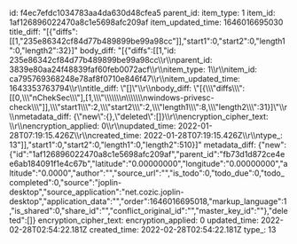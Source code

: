 id: f4ec7efdc1034783aa4da630d48cfea5
parent_id: 
item_type: 1
item_id: 1af126896022470a8c1e5698afc209af
item_updated_time: 1646016695030
title_diff: "[{\"diffs\":[[1,\"235e86342cf84d77b489899be99a98cc\"]],\"start1\":0,\"start2\":0,\"length1\":0,\"length2\":32}]"
body_diff: "[{\"diffs\":[[1,\"id: 235e86342cf84d77b489899be99a98cc\\\r\\\nparent_id: 3839e80aa24f48839faf60feb0072acf\\\r\\\nitem_type: 1\\\r\\\nitem_id: ca795769368248e78af8f0710e846f47\\\r\\\nitem_updated_time: 1643353763794\\\r\\\ntitle_diff: \\\"[]\\\"\\\r\\\nbody_diff: \\\"[{\\\\\\\"diffs\\\\\\\":[[0,\\\\\\\"nChekSec\\\\\\\"],[1,\\\\\\\"\\\\\\\\\\\\\n\\\\\\\\\\\\\nwindows-privesc-check\\\\\\\"]],\\\\\\\"start1\\\\\\\":2,\\\\\\\"start2\\\\\\\":2,\\\\\\\"length1\\\\\\\":8,\\\\\\\"length2\\\\\\\":31}]\\\"\\\r\\\nmetadata_diff: {\\\"new\\\":{},\\\"deleted\\\":[]}\\\r\\\nencryption_cipher_text: \\\r\\\nencryption_applied: 0\\\r\\\nupdated_time: 2022-01-28T07:19:15.426Z\\\r\\\ncreated_time: 2022-01-28T07:19:15.426Z\\\r\\\ntype_: 13\"]],\"start1\":0,\"start2\":0,\"length1\":0,\"length2\":510}]"
metadata_diff: {"new":{"id":"1af126896022470a8c1e5698afc209af","parent_id":"fb73d1d872ce4ee6ab184091f1e4c67b","latitude":"0.00000000","longitude":"0.00000000","altitude":"0.0000","author":"","source_url":"","is_todo":0,"todo_due":0,"todo_completed":0,"source":"joplin-desktop","source_application":"net.cozic.joplin-desktop","application_data":"","order":1646016695018,"markup_language":1,"is_shared":0,"share_id":"","conflict_original_id":"","master_key_id":""},"deleted":[]}
encryption_cipher_text: 
encryption_applied: 0
updated_time: 2022-02-28T02:54:22.181Z
created_time: 2022-02-28T02:54:22.181Z
type_: 13